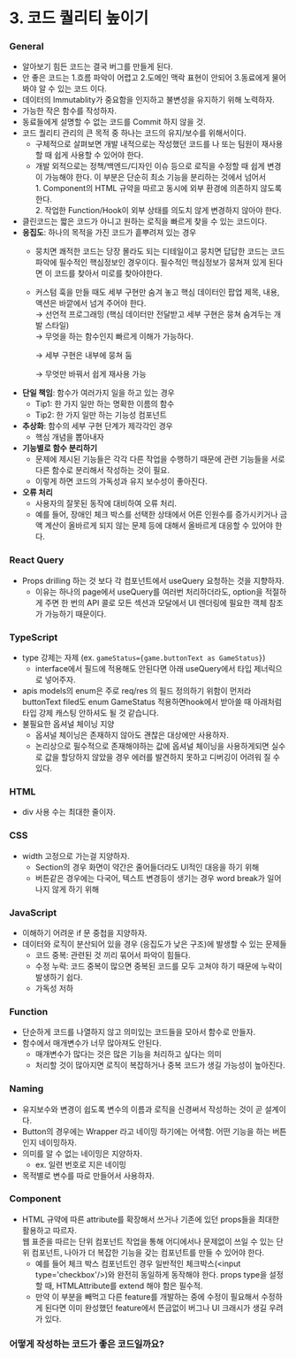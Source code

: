 # 3. 코드 퀄리티 높이기

### General

* 알아보기 힘든 코드는 결국 버그를 만들게 된다.
* 안 좋은 코드는 1.흐름 파악이 어렵고 2.도메인 맥락 표현이 안되어 3.동료에게 물어봐야 알 수 있는 코드 이다.
* 데이터의 Immutablity가 중요함을 인지하고 불변성을 유지하기 위해 노력하자.
* 가능한 작은 함수를 작성하자.
* 동료들에게 설명할 수 없는 코드를 Commit 하지 않을 것.
* 코드 퀄리티 관리의 큰 목적 중 하나는 코드의 유지/보수를 위해서이다.
  * 구체적으로 살펴보면 개발 내적으로는 작성했던 코드를 나 또는 팀원이 재사용할 때 쉽게 사용할 수 있어야 한다.
  * 개발 외적으로는 정책/백엔드/디자인 이슈 등으로 로직을 수정할 때 쉽게 변경이 가능해야 한다. 이 부분은 단순히 최소 기능을 분리하는 것에서 넘어서\
    1\. Component의 HTML 규약을 따르고 동시에 외부 환경에 의존하지 않도록 한다. \
    2\. 작업한 Function/Hook이 외부 상태를 의도치 않게 변경하지 않아야 한다.
* 클린코드는 짧은 코드가 아니고 원하는 로직을 빠르게 찾을 수 있는 코드이다.
* **응집도**: 하나의 목적을 가진 코드가 흩뿌려져 있는 경우
  * 뭉치면 쾌적한 코드는 당장 몰라도 되는 디테일이고 뭉치면 답답한 코드는 코드 파악에 필수적인 핵심정보인 경우이다. 필수적인 핵심정보가 뭉쳐져 있게 된다면 이 코드를 찾아서 미로를 찾아야한다.
  *   커스텀 훅을 만들 때도 세부 구현만 숨겨 놓고 핵심 데이터인 팝업 제목, 내용, 액션은 바깥에서 넘겨 주어야 한다. \
      → 선언적 프로그래밍 (핵심 데이터만 전달받고 세부 구현은 뭉쳐 숨겨두는 개발 스타일)\
      → 무엇을 하는 함수인지 빠르게 이해가 가능하다.

      → 세부 구현은 내부에 뭉쳐 둠

      → 무엇만 바꿔서 쉽게 재사용 가능
* **단일 책임**: 함수가 여러가지 일을 하고 있는 경우
  * Tip1: 한 가지 일만 하는 명확한 이름의 함수
  * Tip2: 한 가지 일만 하는 기능성 컴포넌트
* **추상화**: 함수의 세부 구현 단계가 제각각인 경우
  * 핵심 개념을 뽑아내자
* **기능별로 함수 분리하기**
  * 문제에 제시된 기능들은 각각 다른 작업을 수행하기 때문에 관련 기능들을 서로 다른 함수로 분리해서 작성하는 것이 필요.
  * 이렇게 하면 코드의 가독성과 유지 보수성이 좋아진다.
* **오류 처리**
  * 사용자의 잘못된 동작에 대비하여 오류 처리.
  * 예를 들어, 장애인 체크 박스를 선택한 상태에서 어른 인원수를 증가시키거나 금액 계산이 올바르게 되지 않는 문제 등에 대해서 올바르게 대응할 수 있어야 한다.

### React Query

* Props drilling 하는 것 보다 각 컴포넌트에서 useQuery 요청하는 것을 지향하자.
  * 이유는 하나의 page에서 useQuery를 여러번 처리하더라도, option을 적절하게 주면 한 번의 API 콜로 모든 섹션과 모달에서 UI 렌더링에 필요한 객체 참조가 가능하기 때문이다.

### TypeScript

* type 강제는 자제 (ex. `gameStatus={game.buttonText as GameStatus}`)
  * interface에서 필드에 적용해도 안된다면 아래 useQuery에서 타입 제너릭으로 넣어주자.
* apis models의 enum은 주로 req/res 의 필드 정의하기 위함이 먼저라 buttonText filed도 enum GameStatus 적용하면hook에서 받아쓸 때 아래처럼 타입 강제 캐스팅 안하셔도 될 것 같습니다.
* 불필요한 옵셔널 체이닝 지양
  * 옵셔널 체이닝은 존재하지 않아도 괜찮은 대상에만 사용하자.
  * 논리상으로 필수적으로 존재해야하는 값에 옵셔널 체이닝을 사용하게되면 실수로 값을 할당하지 않았을 경우 에러를 발견하지 못하고 디버깅이 어려워 질 수 있다.

### HTML

* div 사용 수는 최대한 줄이자.

### CSS

* width 고정으로 가는걸 지양하자.
  * Section의 경우 화면이 약간은 줄어들더라도 UI적인 대응을 하기 위해
  * 버튼같은 경우에는 다국어, 텍스트 변경등이 생기는 경우 word break가 일어나지 않게 하기 위해

### JavaScript

* 이해하기 어려운 if 문 중첩을 지양하자.
* 데이터와 로직이 분산되어 있을 경우 (응집도가 낮은 구조)에 발생할 수 있는 문제들
  * 코드 중복: 관련된 것 끼리 묶어서 파악이 힘들다.
  * 수정 누락: 코드 중복이 많으면 중복된 코드를 모두 고쳐야 하기 때문에 누락이 발생하기 쉽다.
  * 가독성 저하

### Function

* 단순하게 코드를 나열하지 않고 의미있는 코드들을 모아서 함수로 만들자.
* 함수에서 매개변수가 너무 많아져도 안된다.
  * 매개변수가 많다는 것은 많은 기능을 처리하고 싶다는 의미
  * 처리할 것이 많아지면 로직이 복잡하거나 중복 코드가 생길 가능성이 높아진다.

### Naming

* 유지보수와 변경이 쉽도록 변수의 이름과 로직을 신경써서 작성하는 것이 곧 설계이다.
* Button의 경우에는 Wrapper 라고 네이밍 하기에는 어색함. 어떤 기능을 하는 버튼인지 네이밍하자.
* 의미를 알 수 없는 네이밍은 지양하자.
  * ex. 일련 번호로 지은 네이밍
* 목적별로 변수를 따로 만들어서 사용하자.

### Component

* HTML 규약에 따른 attribute를 확장해서 쓰거나 기존에 있던 props들을 최대한 활용하고 따르자. \
  웹 표준을 따르는 단위 컴포넌트 작업을 통해 어디에서나 문제없이 쓰일 수 있는 단위 컴포넌트, 나아가 더 복잡한 기능을 갖는 컴포넌트를 만들 수 있어야 한다.
  * 예를 들어 체크 박스 컴포넌트인 경우 일반적인 체크박스(\<input type='checkbox'/>)와 완전히 동일하게 동작해야 한다. props type을 설정할 때, HTMLAttribute를 extend 해야 함은 필수적.
  * 만약 이 부분을 빼먹고 다른 feature를 개발하는 중에 수정이 필요해서 수정하게 된다면 이미 완성했던 feature에서 뜬금없이 버그나 UI 크래시가 생길 우려가 있다.











### 어떻게 작성하는 코드가 좋은 코드일까요?
